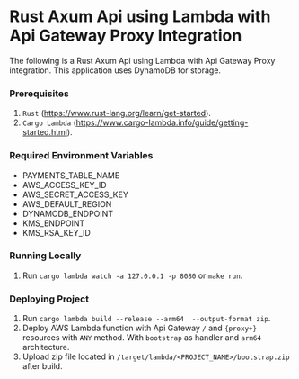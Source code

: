 # Rust Axum Api using Lambda with Api Gateway Proxy Integration
The following is a Rust Axum Api using Lambda with Api Gateway Proxy integration. This application uses DynamoDB for storage.


### Prerequisites
1. `Rust` (https://www.rust-lang.org/learn/get-started).
2. `Cargo Lambda` (https://www.cargo-lambda.info/guide/getting-started.html).

### Required Environment Variables
- PAYMENTS_TABLE_NAME
- AWS_ACCESS_KEY_ID
- AWS_SECRET_ACCESS_KEY
- AWS_DEFAULT_REGION
- DYNAMODB_ENDPOINT
- KMS_ENDPOINT
- KMS_RSA_KEY_ID

### Running Locally
1. Run `cargo lambda watch -a 127.0.0.1 -p 8080` or `make run`.

### Deploying Project
1. Run `cargo lambda build --release --arm64  --output-format zip`.
2. Deploy AWS Lambda function with Api Gateway `/` and `{proxy+}` resources with `ANY` method. With `bootstrap` as handler and `arm64` architecture.
3. Upload zip file located in `/target/lambda/<PROJECT_NAME>/bootstrap.zip` after build.

